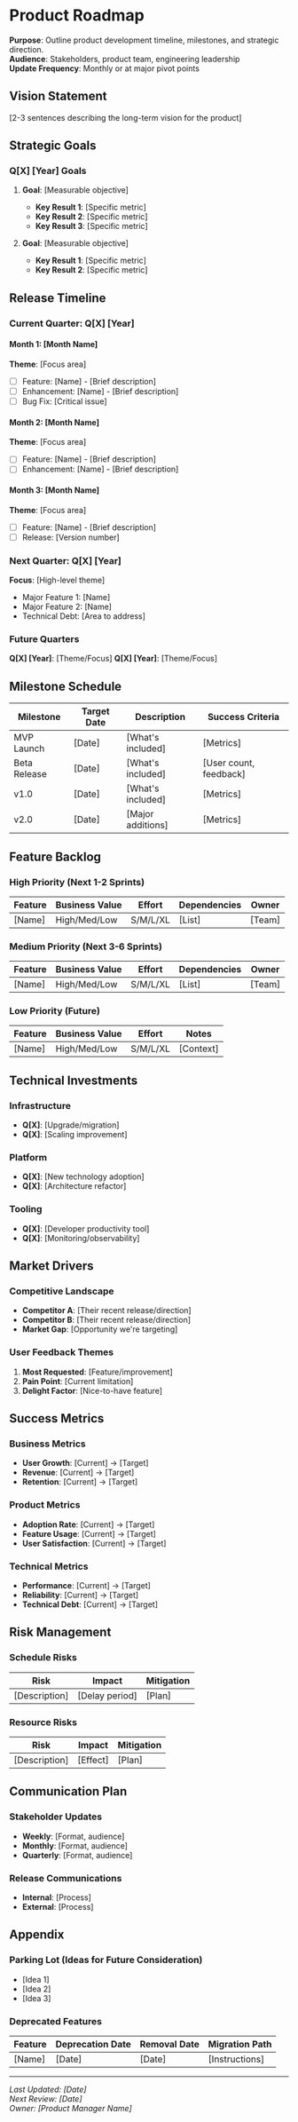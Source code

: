 # Product Roadmap

**Purpose**: Outline product development timeline, milestones, and strategic direction.  
**Audience**: Stakeholders, product team, engineering leadership  
**Update Frequency**: Monthly or at major pivot points

## Vision Statement
[2-3 sentences describing the long-term vision for the product]

## Strategic Goals

### Q[X] [Year] Goals
1. **Goal**: [Measurable objective]
   - **Key Result 1**: [Specific metric]
   - **Key Result 2**: [Specific metric]
   - **Key Result 3**: [Specific metric]

2. **Goal**: [Measurable objective]
   - **Key Result 1**: [Specific metric]
   - **Key Result 2**: [Specific metric]

## Release Timeline

### Current Quarter: Q[X] [Year]

#### Month 1: [Month Name]
**Theme**: [Focus area]
- [ ] Feature: [Name] - [Brief description]
- [ ] Enhancement: [Name] - [Brief description]
- [ ] Bug Fix: [Critical issue]

#### Month 2: [Month Name]
**Theme**: [Focus area]
- [ ] Feature: [Name] - [Brief description]
- [ ] Enhancement: [Name] - [Brief description]

#### Month 3: [Month Name]
**Theme**: [Focus area]
- [ ] Feature: [Name] - [Brief description]
- [ ] Release: [Version number]

### Next Quarter: Q[X] [Year]
**Focus**: [High-level theme]
- Major Feature 1: [Name]
- Major Feature 2: [Name]
- Technical Debt: [Area to address]

### Future Quarters
**Q[X] [Year]**: [Theme/Focus]
**Q[X] [Year]**: [Theme/Focus]

## Milestone Schedule

| Milestone | Target Date | Description | Success Criteria |
|-----------|------------|-------------|------------------|
| MVP Launch | [Date] | [What's included] | [Metrics] |
| Beta Release | [Date] | [What's included] | [User count, feedback] |
| v1.0 | [Date] | [What's included] | [Metrics] |
| v2.0 | [Date] | [Major additions] | [Metrics] |

## Feature Backlog

### High Priority (Next 1-2 Sprints)
| Feature | Business Value | Effort | Dependencies | Owner |
|---------|---------------|---------|--------------|--------|
| [Name] | High/Med/Low | S/M/L/XL | [List] | [Team] |

### Medium Priority (Next 3-6 Sprints)
| Feature | Business Value | Effort | Dependencies | Owner |
|---------|---------------|---------|--------------|--------|
| [Name] | High/Med/Low | S/M/L/XL | [List] | [Team] |

### Low Priority (Future)
| Feature | Business Value | Effort | Notes |
|---------|---------------|---------|--------|
| [Name] | High/Med/Low | S/M/L/XL | [Context] |

## Technical Investments

### Infrastructure
- **Q[X]**: [Upgrade/migration]
- **Q[X]**: [Scaling improvement]

### Platform
- **Q[X]**: [New technology adoption]
- **Q[X]**: [Architecture refactor]

### Tooling
- **Q[X]**: [Developer productivity tool]
- **Q[X]**: [Monitoring/observability]

## Market Drivers

### Competitive Landscape
- **Competitor A**: [Their recent release/direction]
- **Competitor B**: [Their recent release/direction]
- **Market Gap**: [Opportunity we're targeting]

### User Feedback Themes
1. **Most Requested**: [Feature/improvement]
2. **Pain Point**: [Current limitation]
3. **Delight Factor**: [Nice-to-have feature]

## Success Metrics

### Business Metrics
- **User Growth**: [Current] → [Target]
- **Revenue**: [Current] → [Target]
- **Retention**: [Current] → [Target]

### Product Metrics
- **Adoption Rate**: [Current] → [Target]
- **Feature Usage**: [Current] → [Target]
- **User Satisfaction**: [Current] → [Target]

### Technical Metrics
- **Performance**: [Current] → [Target]
- **Reliability**: [Current] → [Target]
- **Technical Debt**: [Current] → [Target]

## Risk Management

### Schedule Risks
| Risk | Impact | Mitigation |
|------|---------|------------|
| [Description] | [Delay period] | [Plan] |

### Resource Risks
| Risk | Impact | Mitigation |
|------|---------|------------|
| [Description] | [Effect] | [Plan] |

## Communication Plan

### Stakeholder Updates
- **Weekly**: [Format, audience]
- **Monthly**: [Format, audience]
- **Quarterly**: [Format, audience]

### Release Communications
- **Internal**: [Process]
- **External**: [Process]

## Appendix

### Parking Lot (Ideas for Future Consideration)
- [Idea 1]
- [Idea 2]
- [Idea 3]

### Deprecated Features
| Feature | Deprecation Date | Removal Date | Migration Path |
|---------|-----------------|--------------|----------------|
| [Name] | [Date] | [Date] | [Instructions] |

---
*Last Updated: [Date]*  
*Next Review: [Date]*  
*Owner: [Product Manager Name]*